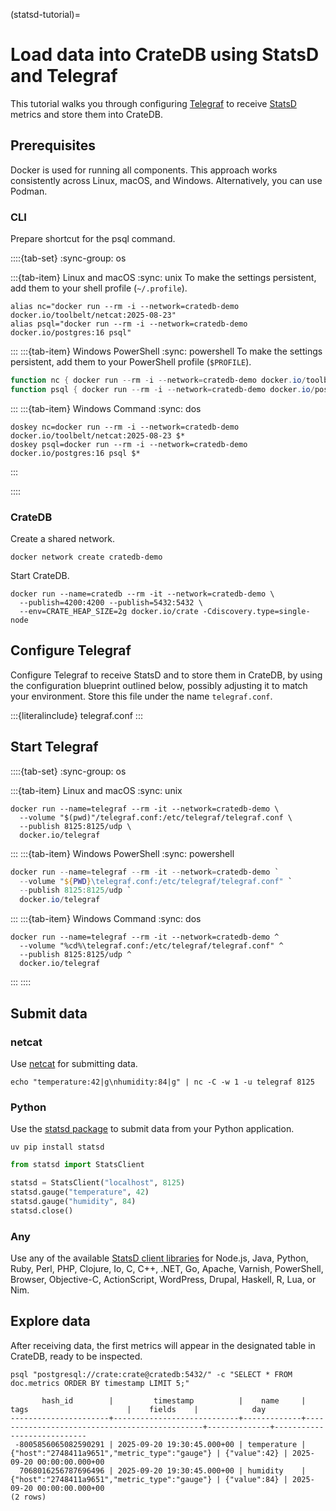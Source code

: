 (statsd-tutorial)=
# Load data into CrateDB using StatsD and Telegraf

This tutorial walks you through configuring [Telegraf] to receive [StatsD]
metrics and store them into CrateDB.

## Prerequisites

Docker is used for running all components. This approach works consistently
across Linux, macOS, and Windows. Alternatively, you can use Podman.

### CLI

Prepare shortcut for the psql command.

::::{tab-set}
:sync-group: os

:::{tab-item} Linux and macOS
:sync: unix
To make the settings persistent, add them to your shell profile (`~/.profile`).
```shell
alias nc="docker run --rm -i --network=cratedb-demo docker.io/toolbelt/netcat:2025-08-23"
alias psql="docker run --rm -i --network=cratedb-demo docker.io/postgres:16 psql"
```
:::
:::{tab-item} Windows PowerShell
:sync: powershell
To make the settings persistent, add them to your PowerShell profile (`$PROFILE`).
```powershell
function nc { docker run --rm -i --network=cratedb-demo docker.io/toolbelt/netcat:2025-08-23 @args }
function psql { docker run --rm -i --network=cratedb-demo docker.io/postgres:16 psql @args }
```
:::
:::{tab-item} Windows Command
:sync: dos
```shell
doskey nc=docker run --rm -i --network=cratedb-demo docker.io/toolbelt/netcat:2025-08-23 $*
doskey psql=docker run --rm -i --network=cratedb-demo docker.io/postgres:16 psql $*
```
:::

::::

### CrateDB

Create a shared network.
```shell
docker network create cratedb-demo
```

Start CrateDB.
```shell
docker run --name=cratedb --rm -it --network=cratedb-demo \
  --publish=4200:4200 --publish=5432:5432 \
  --env=CRATE_HEAP_SIZE=2g docker.io/crate -Cdiscovery.type=single-node
```


## Configure Telegraf

Configure Telegraf to receive StatsD and to store them
in CrateDB, by using the configuration blueprint outlined below, possibly
adjusting it to match your environment. Store this file under the name
`telegraf.conf`.

:::{literalinclude} telegraf.conf
:::


## Start Telegraf

::::{tab-set}
:sync-group: os

:::{tab-item} Linux and macOS
:sync: unix
```shell
docker run --name=telegraf --rm -it --network=cratedb-demo \
  --volume "$(pwd)"/telegraf.conf:/etc/telegraf/telegraf.conf \
  --publish 8125:8125/udp \
  docker.io/telegraf
```
:::
:::{tab-item} Windows PowerShell
:sync: powershell
```powershell
docker run --name=telegraf --rm -it --network=cratedb-demo `
  --volume "${PWD}\telegraf.conf:/etc/telegraf/telegraf.conf" `
  --publish 8125:8125/udp `
  docker.io/telegraf
```
:::
:::{tab-item} Windows Command
:sync: dos
```shell
docker run --name=telegraf --rm -it --network=cratedb-demo ^
  --volume "%cd%\telegraf.conf:/etc/telegraf/telegraf.conf" ^
  --publish 8125:8125/udp ^
  docker.io/telegraf
```
:::
::::

## Submit data

### netcat
Use [netcat] for submitting data.
```shell
echo "temperature:42|g\nhumidity:84|g" | nc -C -w 1 -u telegraf 8125
```

### Python
Use the [statsd package] to submit data from your Python application.
```shell
uv pip install statsd
```
```python
from statsd import StatsClient

statsd = StatsClient("localhost", 8125)
statsd.gauge("temperature", 42)
statsd.gauge("humidity", 84)
statsd.close()
```

### Any

Use any of the available [StatsD client libraries] for Node.js, Java, Python,
Ruby, Perl, PHP, Clojure, Io, C, C++, .NET, Go, Apache, Varnish, PowerShell,
Browser, Objective-C, ActionScript, WordPress, Drupal, Haskell, R, Lua, or
Nim.

## Explore data

After receiving data, the first metrics will appear in the designated table in
CrateDB, ready to be inspected.
```shell
psql "postgresql://crate:crate@cratedb:5432/" -c "SELECT * FROM doc.metrics ORDER BY timestamp LIMIT 5;"
```
```psql
       hash_id        |         timestamp          |    name     |                     tags                      |    fields    |            day
----------------------+----------------------------+-------------+-----------------------------------------------+--------------+----------------------------
 -8005856065082590291 | 2025-09-20 19:30:45.000+00 | temperature | {"host":"2748411a9651","metric_type":"gauge"} | {"value":42} | 2025-09-20 00:00:00.000+00
  7068016256787696496 | 2025-09-20 19:30:45.000+00 | humidity    | {"host":"2748411a9651","metric_type":"gauge"} | {"value":84} | 2025-09-20 00:00:00.000+00
(2 rows)
```


[netcat]: https://en.wikipedia.org/wiki/Netcat
[StatsD]: https://github.com/statsd/statsd
[statsd package]: https://pypi.org/project/statsd/
[StatsD client libraries]: https://github.com/statsd/statsd/wiki#client-implementations
[Telegraf]: https://www.influxdata.com/time-series-platform/telegraf/
